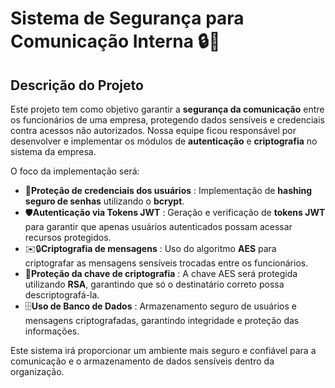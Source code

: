 # Sistema de Segurança para Comunicação Interna 🔒💬

## Descrição do Projeto

Este projeto tem como objetivo garantir a **segurança da comunicação** entre os funcionários de uma empresa, protegendo dados sensíveis e credenciais contra acessos não autorizados. Nossa equipe ficou responsável por desenvolver e implementar os módulos de **autenticação** e **criptografia** no sistema da empresa.

O foco da implementação será:

- 🔐**Proteção de credenciais dos usuários** : Implementação de **hashing seguro de senhas** utilizando o **bcrypt**.
- 🛡️**Autenticação via Tokens JWT** : Geração e verificação de **tokens JWT** para garantir que apenas usuários autenticados possam acessar recursos protegidos.
- ✉️🔒**Criptografia de mensagens** : Uso do algoritmo **AES** para criptografar as mensagens sensíveis trocadas entre os funcionários.
- 🔑**Proteção da chave de criptografia** : A chave AES será protegida utilizando **RSA**, garantindo que só o destinatário correto possa descriptografá-la.
- 🗄️**Uso de Banco de Dados** : Armazenamento seguro de usuários e mensagens criptografadas, garantindo integridade e proteção das informações.

Este sistema irá proporcionar um ambiente mais seguro e confiável para a comunicação e o armazenamento de dados sensíveis dentro da organização.
